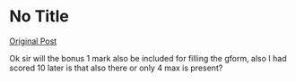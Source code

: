 # No Title

[Original Post](https://discourse.onlinedegree.iitm.ac.in/t/168832/122)

<p>Ok sir will the bonus 1 mark also be included for filling the gform, also I had scored 10 later is that also there or only 4 max is present?</p>